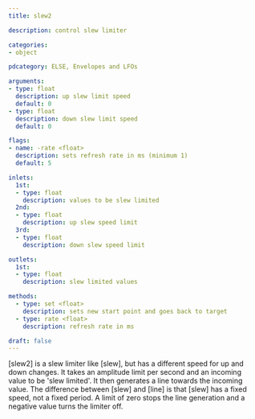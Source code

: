 ```yaml
---
title: slew2

description: control slew limiter

categories:
- object

pdcategory: ELSE, Envelopes and LFOs

arguments:
- type: float
  description: up slew limit speed
  default: 0
- type: float
  description: down slew limit speed
  default: 0

flags:
- name: -rate <float>
  description: sets refresh rate in ms (minimum 1)
  default: 5

inlets:
  1st:
  - type: float
    description: values to be slew limited
  2nd:
  - type: float
    description: up slew speed limit
  3rd:
  - type: float
    description: down slew speed limit

outlets:
  1st:
  - type: float
    description: slew limited values

methods:
  - type: set <float>
    description: sets new start point and goes back to target
  - type: rate <float>
    description: refresh rate in ms

draft: false
---
```


[slew2] is a slew limiter like [slew], but has a different speed for up and down changes. It takes an amplitude limit per second and an incoming value to be 'slew limited'. It then generates a line towards the incoming value. The difference between [slew] and [line] is that [slew] has a fixed speed, not a fixed period. A limit of zero stops the line generation and a negative value turns the limiter off.
